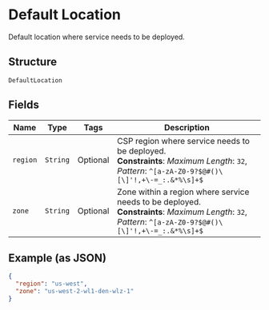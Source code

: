
# Default Location

Default location where service needs to be deployed.

## Structure

`DefaultLocation`

## Fields

| Name | Type | Tags | Description |
|  --- | --- | --- | --- |
| `region` | `String` | Optional | CSP region where service needs to be deployed.<br>**Constraints**: *Maximum Length*: `32`, *Pattern*: `^[a-zA-Z0-9?$@#()\[\]'!,+\-=_:.&*%\s]+$` |
| `zone` | `String` | Optional | Zone within a region where service needs to be deployed.<br>**Constraints**: *Maximum Length*: `32`, *Pattern*: `^[a-zA-Z0-9?$@#()\[\]'!,+\-=_:.&*%\s]+$` |

## Example (as JSON)

```json
{
  "region": "us-west",
  "zone": "us-west-2-wl1-den-wlz-1"
}
```

